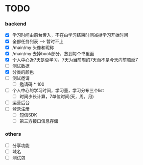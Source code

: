# TODO

### backend
- [X] 学习时间由前台传入，不在由学习结束时间减掉学习开始时间
- [X] 全部任务列表  -->  暂时不上
- [X] /main/my 头像和昵称
- [X] /main/my 去掉book部分，放到每个书里面
- [X] 个人中心近7天是否学习，7天为当前周的7天而不是今天向前顺延7
- [ ] 测试数据
- [X] 分类的颜色
- [ ] 测试邀请
    - [ ] 邀请码 * 100
- [ ] 个人中心的学习时间，学习量，学习分布三个list
    - [ ] 时间步长计算，7单位时间(天，周，月)
- [ ] 运营后台
- [ ] 登录注册
    - [ ] 短信SDK
    - [ ] 第三方接口信息存储

### others
 - [ ] 分享功能
 - [ ] 域名
 - [ ] 测试包